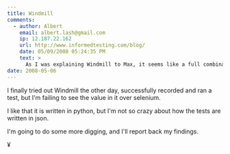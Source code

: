 ```yaml
---
title: Windmill
comments:
  - author: Albert
    email: albert.lash@gmail.com
    ip: 12.187.22.162
    url: http://www.informedtesting.com/blog/
    date: 05/09/2008 05:24:35 PM
    text: >
      As I was explaining Windmill to Max, it seems like a full combination of the Selenium IDE, Selenium Core, and Selenium RC. Its a little more work to get going, but you get more control and capabilities in the end.
date: 2008-05-06
---
```

I finally tried out Windmill the other day, successfully recorded and ran a test, but I'm failing to see the value in it over selenium.

I like that it is written in python, but I'm not so crazy about how the tests are written in json.

I'm going to do some more digging, and I'll report back my findings.

¥

